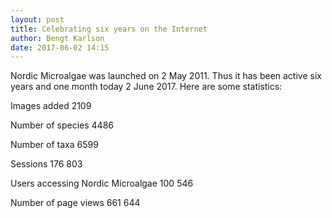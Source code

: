 ```yaml
---
layout: post
title: Celebrating six years on the Internet
author: Bengt Karlson
date: 2017-06-02 14:15
---
```


Nordic Microalgae was launched on 2 May 2011. Thus it has been active six years and one month today 2 June 2017. Here are some statistics:

Images added
2109

Number of species
4486

Number of taxa
6599

Sessions
176 803

Users accessing Nordic Microalgae
100 546

Number of page views
661 644